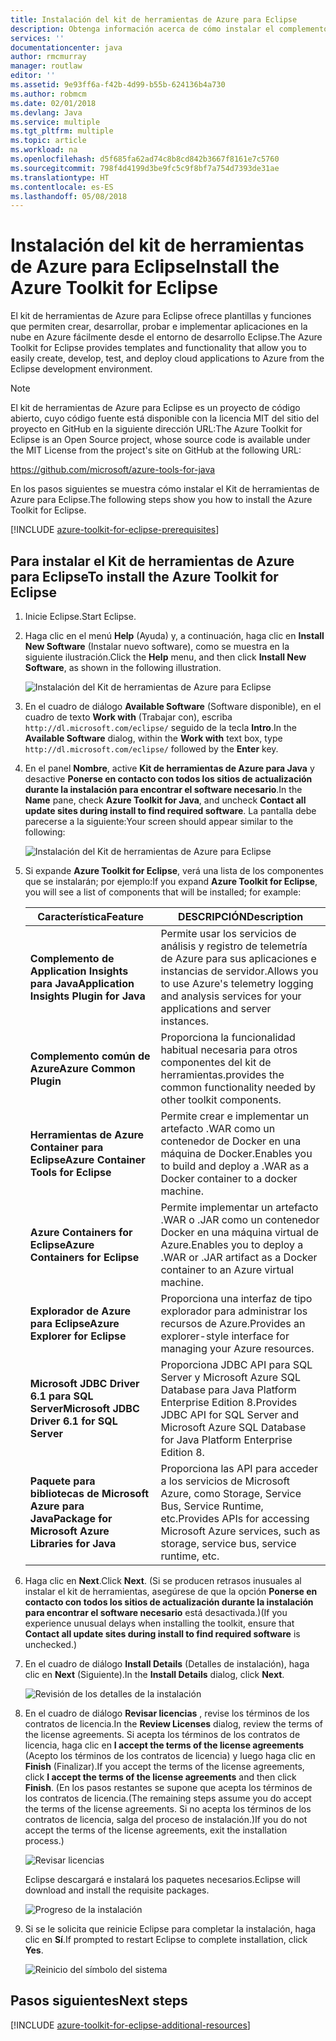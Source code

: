 ```yaml
---
title: Instalación del kit de herramientas de Azure para Eclipse
description: Obtenga información acerca de cómo instalar el complemento del kit de herramientas de Azure para Eclipse para crear e implementar aplicaciones en la nube en Azure.
services: ''
documentationcenter: java
author: rmcmurray
manager: routlaw
editor: ''
ms.assetid: 9e93ff6a-f42b-4d99-b55b-624136b4a730
ms.author: robmcm
ms.date: 02/01/2018
ms.devlang: Java
ms.service: multiple
ms.tgt_pltfrm: multiple
ms.topic: article
ms.workload: na
ms.openlocfilehash: d5f685fa62ad74c8b8cd842b3667f8161e7c5760
ms.sourcegitcommit: 798f4d4199d3be9fc5c9f8bf7a754d7393de31ae
ms.translationtype: HT
ms.contentlocale: es-ES
ms.lasthandoff: 05/08/2018
---
```

# <a name="install-the-azure-toolkit-for-eclipse"></a><span data-ttu-id="3b49f-103">Instalación del kit de herramientas de Azure para Eclipse</span><span class="sxs-lookup"><span data-stu-id="3b49f-103">Install the Azure Toolkit for Eclipse</span></span>

<span data-ttu-id="3b49f-104">El kit de herramientas de Azure para Eclipse ofrece plantillas y funciones que permiten crear, desarrollar, probar e implementar aplicaciones en la nube en Azure fácilmente desde el entorno de desarrollo Eclipse.</span><span class="sxs-lookup"><span data-stu-id="3b49f-104">The Azure Toolkit for Eclipse provides templates and functionality that allow you to easily create, develop, test, and deploy cloud applications to Azure from the Eclipse development environment.</span></span>

> [!NOTE] 
> 
> <span data-ttu-id="3b49f-105">El kit de herramientas de Azure para Eclipse es un proyecto de código abierto, cuyo código fuente está disponible con la licencia MIT del sitio del proyecto en GitHub en la siguiente dirección URL:</span><span class="sxs-lookup"><span data-stu-id="3b49f-105">The Azure Toolkit for Eclipse is an Open Source project, whose source code is available under the MIT License from the project's site on GitHub at the following URL:</span></span> 
> 
> <https://github.com/microsoft/azure-tools-for-java> 
> 

<span data-ttu-id="3b49f-106">En los pasos siguientes se muestra cómo instalar el Kit de herramientas de Azure para Eclipse.</span><span class="sxs-lookup"><span data-stu-id="3b49f-106">The following steps show you how to install the Azure Toolkit for Eclipse.</span></span>

[!INCLUDE [azure-toolkit-for-eclipse-prerequisites](../includes/azure-toolkit-for-eclipse-prerequisites.md)]

## <a name="to-install-the-azure-toolkit-for-eclipse"></a><span data-ttu-id="3b49f-107">Para instalar el Kit de herramientas de Azure para Eclipse</span><span class="sxs-lookup"><span data-stu-id="3b49f-107">To install the Azure Toolkit for Eclipse</span></span>

1. <span data-ttu-id="3b49f-108">Inicie Eclipse.</span><span class="sxs-lookup"><span data-stu-id="3b49f-108">Start Eclipse.</span></span>

1. <span data-ttu-id="3b49f-109">Haga clic en el menú **Help** (Ayuda) y, a continuación, haga clic en **Install New Software** (Instalar nuevo software), como se muestra en la siguiente ilustración.</span><span class="sxs-lookup"><span data-stu-id="3b49f-109">Click the **Help** menu, and then click **Install New Software**, as shown in the following illustration.</span></span>
   
   ![Instalación del Kit de herramientas de Azure para Eclipse][01]

1. <span data-ttu-id="3b49f-111">En el cuadro de diálogo **Available Software** (Software disponible), en el cuadro de texto **Work with** (Trabajar con), escriba `http://dl.microsoft.com/eclipse/` seguido de la tecla **Intro**.</span><span class="sxs-lookup"><span data-stu-id="3b49f-111">In the **Available Software** dialog, within the **Work with** text box, type `http://dl.microsoft.com/eclipse/` followed by the **Enter** key.</span></span>

1. <span data-ttu-id="3b49f-112">En el panel **Nombre**, active **Kit de herramientas de Azure para Java** y desactive **Ponerse en contacto con todos los sitios de actualización durante la instalación para encontrar el software necesario**.</span><span class="sxs-lookup"><span data-stu-id="3b49f-112">In the **Name** pane, check **Azure Toolkit for Java**, and uncheck **Contact all update sites during install to find required software**.</span></span> <span data-ttu-id="3b49f-113">La pantalla debe parecerse a la siguiente:</span><span class="sxs-lookup"><span data-stu-id="3b49f-113">Your screen should appear similar to the following:</span></span>
   
   ![Instalación del Kit de herramientas de Azure para Eclipse][02]

1. <span data-ttu-id="3b49f-115">Si expande **Azure Toolkit for Eclipse**, verá una lista de los componentes que se instalarán; por ejemplo:</span><span class="sxs-lookup"><span data-stu-id="3b49f-115">If you expand **Azure Toolkit for Eclipse**, you will see a list of components that will be installed; for example:</span></span>

   | <span data-ttu-id="3b49f-116">Característica</span><span class="sxs-lookup"><span data-stu-id="3b49f-116">Feature</span></span> | <span data-ttu-id="3b49f-117">DESCRIPCIÓN</span><span class="sxs-lookup"><span data-stu-id="3b49f-117">Description</span></span> | 
   |---|---| 
   | <span data-ttu-id="3b49f-118">**Complemento de Application Insights para Java**</span><span class="sxs-lookup"><span data-stu-id="3b49f-118">**Application Insights Plugin for Java**</span></span> | <span data-ttu-id="3b49f-119">Permite usar los servicios de análisis y registro de telemetría de Azure para sus aplicaciones e instancias de servidor.</span><span class="sxs-lookup"><span data-stu-id="3b49f-119">Allows you to use Azure's telemetry logging and analysis services for your applications and server instances.</span></span> | 
   | <span data-ttu-id="3b49f-120">**Complemento común de Azure**</span><span class="sxs-lookup"><span data-stu-id="3b49f-120">**Azure Common Plugin**</span></span> | <span data-ttu-id="3b49f-121">Proporciona la funcionalidad habitual necesaria para otros componentes del kit de herramientas.</span><span class="sxs-lookup"><span data-stu-id="3b49f-121">provides the common functionality needed by other toolkit components.</span></span> | 
   | <span data-ttu-id="3b49f-122">**Herramientas de Azure Container para Eclipse**</span><span class="sxs-lookup"><span data-stu-id="3b49f-122">**Azure Container Tools for Eclipse**</span></span> | <span data-ttu-id="3b49f-123">Permite crear e implementar un artefacto .WAR como un contenedor de Docker en una máquina de Docker.</span><span class="sxs-lookup"><span data-stu-id="3b49f-123">Enables you to build and deploy a .WAR as a Docker container to a docker machine.</span></span> | 
   | <span data-ttu-id="3b49f-124">**Azure Containers for Eclipse**</span><span class="sxs-lookup"><span data-stu-id="3b49f-124">**Azure Containers for Eclipse**</span></span> | <span data-ttu-id="3b49f-125">Permite implementar un artefacto .WAR o .JAR como un contenedor Docker en una máquina virtual de Azure.</span><span class="sxs-lookup"><span data-stu-id="3b49f-125">Enables you to deploy a .WAR or .JAR artifact as a Docker container to an Azure virtual machine.</span></span> | 
   | <span data-ttu-id="3b49f-126">**Explorador de Azure para Eclipse**</span><span class="sxs-lookup"><span data-stu-id="3b49f-126">**Azure Explorer for Eclipse**</span></span> | <span data-ttu-id="3b49f-127">Proporciona una interfaz de tipo explorador para administrar los recursos de Azure.</span><span class="sxs-lookup"><span data-stu-id="3b49f-127">Provides an explorer-style interface for managing your Azure resources.</span></span> | 
   | <span data-ttu-id="3b49f-128">**Microsoft JDBC Driver 6.1 para SQL Server**</span><span class="sxs-lookup"><span data-stu-id="3b49f-128">**Microsoft JDBC Driver 6.1 for SQL Server**</span></span> | <span data-ttu-id="3b49f-129">Proporciona JDBC API para SQL Server y Microsoft Azure SQL Database para Java Platform Enterprise Edition 8.</span><span class="sxs-lookup"><span data-stu-id="3b49f-129">Provides JDBC API for SQL Server and Microsoft Azure SQL Database for Java Platform Enterprise Edition 8.</span></span> | 
   | <span data-ttu-id="3b49f-130">**Paquete para bibliotecas de Microsoft Azure para Java**</span><span class="sxs-lookup"><span data-stu-id="3b49f-130">**Package for Microsoft Azure Libraries for Java**</span></span> | <span data-ttu-id="3b49f-131">Proporciona las API para acceder a los servicios de Microsoft Azure, como Storage, Service Bus, Service Runtime, etc.</span><span class="sxs-lookup"><span data-stu-id="3b49f-131">Provides APIs for accessing Microsoft Azure services, such as storage, service bus, service runtime, etc.</span></span> | 

1. <span data-ttu-id="3b49f-132">Haga clic en **Next**.</span><span class="sxs-lookup"><span data-stu-id="3b49f-132">Click **Next**.</span></span> <span data-ttu-id="3b49f-133">(Si se producen retrasos inusuales al instalar el kit de herramientas, asegúrese de que la opción **Ponerse en contacto con todos los sitios de actualización durante la instalación para encontrar el software necesario** está desactivada.)</span><span class="sxs-lookup"><span data-stu-id="3b49f-133">(If you experience unusual delays when installing the toolkit, ensure that **Contact all update sites during install to find required software** is unchecked.)</span></span>

1. <span data-ttu-id="3b49f-134">En el cuadro de diálogo **Install Details** (Detalles de instalación), haga clic en **Next** (Siguiente).</span><span class="sxs-lookup"><span data-stu-id="3b49f-134">In the **Install Details** dialog, click **Next**.</span></span>
   
   ![Revisión de los detalles de la instalación][03]

1. <span data-ttu-id="3b49f-136">En el cuadro de diálogo **Revisar licencias** , revise los términos de los contratos de licencia.</span><span class="sxs-lookup"><span data-stu-id="3b49f-136">In the **Review Licenses** dialog, review the terms of the license agreements.</span></span> <span data-ttu-id="3b49f-137">Si acepta los términos de los contratos de licencia, haga clic en **I accept the terms of the license agreements** (Acepto los términos de los contratos de licencia) y luego haga clic en **Finish** (Finalizar).</span><span class="sxs-lookup"><span data-stu-id="3b49f-137">If you accept the terms of the license agreements, click **I accept the terms of the license agreements** and then click **Finish**.</span></span> <span data-ttu-id="3b49f-138">(En los pasos restantes se supone que acepta los términos de los contratos de licencia.</span><span class="sxs-lookup"><span data-stu-id="3b49f-138">(The remaining steps assume you do accept the terms of the license agreements.</span></span> <span data-ttu-id="3b49f-139">Si no acepta los términos de los contratos de licencia, salga del proceso de instalación.)</span><span class="sxs-lookup"><span data-stu-id="3b49f-139">If you do not accept the terms of the license agreements, exit the installation process.)</span></span>
   
   ![Revisar licencias][04]
   
   <span data-ttu-id="3b49f-141">Eclipse descargará e instalará los paquetes necesarios.</span><span class="sxs-lookup"><span data-stu-id="3b49f-141">Eclipse will download and install the requisite packages.</span></span>
   
   ![Progreso de la instalación][05]

1. <span data-ttu-id="3b49f-143">Si se le solicita que reinicie Eclipse para completar la instalación, haga clic en **Sí**.</span><span class="sxs-lookup"><span data-stu-id="3b49f-143">If prompted to restart Eclipse to complete installation, click **Yes**.</span></span>
   
   ![Reinicio del símbolo del sistema][06]

## <a name="next-steps"></a><span data-ttu-id="3b49f-145">Pasos siguientes</span><span class="sxs-lookup"><span data-stu-id="3b49f-145">Next steps</span></span>

[!INCLUDE [azure-toolkit-for-eclipse-additional-resources](../includes/azure-toolkit-for-eclipse-additional-resources.md)]

<!-- URL List -->

<!-- Legacy MSDN URL = https://msdn.microsoft.com/library/azure/hh690946.aspx -->

<!-- IMG List -->

[01]: media/azure-toolkit-for-eclipse-installation/eclipse-installation-01.png
[02]: media/azure-toolkit-for-eclipse-installation/eclipse-installation-02.png
[03]: media/azure-toolkit-for-eclipse-installation/eclipse-installation-03.png
[04]: media/azure-toolkit-for-eclipse-installation/eclipse-installation-04.png
[05]: media/azure-toolkit-for-eclipse-installation/eclipse-installation-05.png
[06]: media/azure-toolkit-for-eclipse-installation/eclipse-installation-06.png
